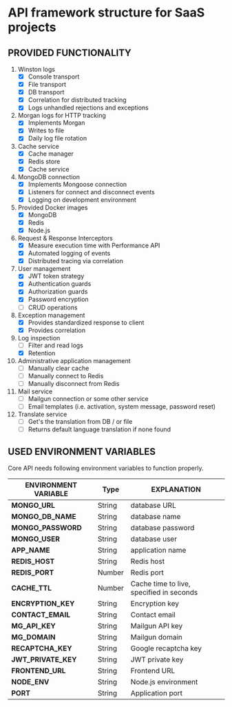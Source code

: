 # API framework structure for SaaS projects

## PROVIDED FUNCTIONALITY

1. Winston logs
   - [x] Console transport
   - [x] File transport
   - [x] DB transport
   - [x] Correlation for distributed tracking
   - [x] Logs unhandled rejections and exceptions
2. Morgan logs for HTTP tracking
   - [x] Implements Morgan
   - [x] Writes to file
   - [x] Daily log file rotation
3. Cache service
   - [x] Cache manager
   - [x] Redis store
   - [x] Cache service
4. MongoDB connection
   - [x] Implements Mongoose connection
   - [x] Listeners for connect and disconnect events
   - [x] Logging on development environment
5. Provided Docker images
   - [x] MongoDB
   - [x] Redis
   - [x] Node.js
6. Request & Response Interceptors
   - [x] Measure execution time with Performance API
   - [x] Automated logging of events
   - [x] Distributed tracing via correlation
7. User management
   - [x] JWT token strategy
   - [x] Authentication guards
   - [x] Authorization guards
   - [x] Password encryption
   - [ ] CRUD operations
8. Exception management
   - [x] Provides standardized response to client
   - [x] Provides correlation
9. Log inspection
   - [ ] Filter and read logs
   - [x] Retention
10. Administrative application management
    - [ ] Manually clear cache
    - [ ] Manually connect to Redis
    - [ ] Manually disconnect from Redis
11. Mail service
    - [ ] Mailgun connection or some other service
    - [ ] Email templates (i.e. activation, system message, password reset)
12. Translate service
    - [ ] Get's the translation from DB / or file
    - [ ] Returns default language translation if none found

## USED ENVIRONMENT VARIABLES

Core API needs following environment variables to function properly.

| **ENVIRONMENT VARIABLE** | Type   | EXPLANATION                              |
| ------------------------ | ------ | ---------------------------------------- |
| **MONGO_URL**            | String | database URL                             |
| **MONGO_DB_NAME**        | String | database name                            |
| **MONGO_PASSWORD**       | String | database password                        |
| **MONGO_USER**           | String | database user                            |
| **APP_NAME**             | String | application name                         |
| **REDIS_HOST**           | String | Redis host                               |
| **REDIS_PORT**           | Number | Redis port                               |
| **CACHE_TTL**            | Number | Cache time to live, specified in seconds |
| **ENCRYPTION_KEY**       | String | Encryption key                           |
| **CONTACT_EMAIL**        | String | Contact email                            |
| **MG_API_KEY**           | String | Mailgun API key                          |
| **MG_DOMAIN**            | String | Mailgun domain                           |
| **RECAPTCHA_KEY**        | String | Google recaptcha key                     |
| **JWT_PRIVATE_KEY**      | String | JWT private key                          |
| **FRONTEND_URL**         | String | Frontend URL                             |
| **NODE_ENV**             | String | Node.js environment                      |
| **PORT**                 | String | Application port                         |
